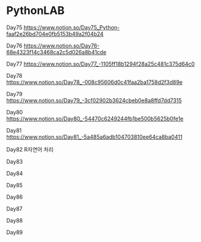 # PythonLAB
 
Day75 https://www.notion.so/Day75_Python-faaf2e26bd704e0fb5153b49a2f04b24

Day76 https://www.notion.so/Day76-68e4323f14c3468ca2c5d026a8b41cde

Day77 https://www.notion.so/Day77_-1105ff18b1294f28a25c481c375d64c0

Day78 https://www.notion.so/Day78_-008c95606d0c41faa2ba1758d2f3d89e

Day79 https://www.notion.so/Day79_-3cf02902b3624cbeb0e8a8ffd7dd7315

Day80 https://www.notion.so/Day80_-54470c6249244fb1be500b5625b0fe1e

Day81 https://www.notion.so/Day81_-5a485a6adb104703810ee64ca8ba0411

Day82 R자연어 처리

Day83

Day84

Day85

Day86

Day87

Day88

Day89
